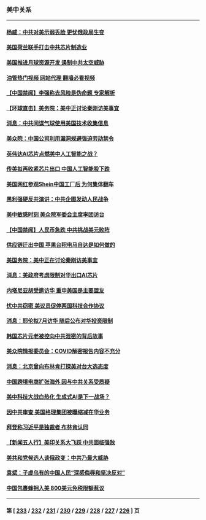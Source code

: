 ### 美中关系
---
#### [杨威：中共对美示弱丢脸 更忧俄政局生变](../../pages/nf1412576/n14025329.md?06301245) 
#### [美国荷兰联手打击中共芯片制造业](../../pages/nf1412576/n14025247.md?06301245) 
#### [美国推进月球资源开发 遏制中共太空威胁](../../pages/nf1412576/n14024993.md?06301245) 
#### [油管热门视频 网站代理 翻墙必看视频](http://138.2.39.72:81/youtube.html?epic-marker?06301245)
#### [【中国禁闻】李强称去风险是伪命题 专家解析](../../pages/nf1412576/n14024407.md?06301245) 
#### [【环球直击】美务院：美中正讨论秦刚访美事宜](../../pages/nf1412576/n14024405.md?06301245) 
#### [消息：中共间谍气球使用美国技术收集信息](../../pages/nf1412576/n14024759.md?06301245) 
#### [美众院：中国公司利用漏洞规避强迫劳动禁令](../../pages/nf1412576/n14024344.md?06301245) 
#### [英伟达AI芯片点燃美中人工智能之战？](../../pages/nf1412576/n14024381.md?06301245) 
#### [传美拟再收紧芯片出口 中国人工智能股下跌](../../pages/nf1412576/n14024306.md?06301245) 
#### [美国网红参观Shein中国工厂后 为何集体翻车](../../pages/nf1412576/n14024265.md?06301245) 
#### [黑利强硬反共演讲：中共企图发动人民战争](../../pages/nf1412576/n14024162.md?06301245) 
#### [美中敏感时刻 美众院军委会主席率团访台](../../pages/nf1412576/n14024129.md?06301245) 
#### [【中国禁闻】人民币急跌 中共挑战美元败阵](../../pages/nf1412576/n14023742.md?06301245) 
#### [供应链迁出中国 苹果台积电马自达是如何做的](../../pages/nf1412576/n14023243.md?06301245) 
#### [美国务院：美中正在讨论秦刚访美事宜](../../pages/nf1412576/n14023804.md?06301245) 
#### [消息：美政府考虑限制对华出口AI芯片](../../pages/nf1412576/n14023873.md?06301245) 
#### [内塔尼亚胡受邀访华 重申美国是主要盟友](../../pages/nf1412576/n14023686.md?06301245) 
#### [忧中共窃密 美议员促停两国科技合作协议](../../pages/nf1412576/n14023621.md?06301245) 
#### [消息：耶伦拟7月访华 随后公布对华投资限制](../../pages/nf1412576/n14023251.md?06301245) 
#### [韩国芯片元老被控向中共泄密的背后故事](../../pages/nf1412576/n14023102.md?06301245) 
#### [美众院情报委员会：COVID解密报告内容不充分](../../pages/nf1412576/n14023057.md?06301245) 
#### [消息：北京曾向布林肯打探美对台大选态度](../../pages/nf1412576/n14022811.md?06301245) 
#### [中国跨境电商扩张海外 因与中共关系受质疑](../../pages/nf1412576/n14022737.md?06301245) 
#### [美中科技大战白热化 生成式AI是下一战场？](../../pages/nf1412576/n14021752.md?06301245) 
#### [因中共审查 美国格理集团被曝缩减在华业务](../../pages/nf1412576/n14022548.md?06301245) 
#### [拜登称习近平是独裁者 布林肯认同](../../pages/nf1412576/n14022538.md?06301245) 
#### [【新闻五人行】美印关系大飞跃 中共面临强敌](../../pages/nf1412576/n14022435.md?06301245) 
#### [美共和党候选人谈俄政变：中共乃最大威胁](../../pages/nf1412576/n14022409.md?06301245) 
#### [袁斌：子虚乌有的中国人民“深感侮辱和坚决反对”](../../pages/nf1412576/n14022201.md?06301245) 
#### [中国包裹蜂拥入美 800美元免税限额惹议](../../pages/nf1412576/n14022207.md?06301245) 

---
#### 第 [ [233](./233.md?06301245) / [232](./232.md?06301245) / [231](./231.md?06301245) / [230](./230.md?06301245) / [229](./229.md?06301245) / [228](./228.md?06301245) / [227](./227.md?06301245) / [226](./226.md?06301245) ] 页
